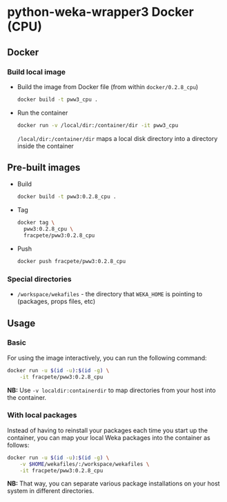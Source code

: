 # python-weka-wrapper3 Docker (CPU)

## Docker

### Build local image

* Build the image from Docker file (from within `docker/0.2.8_cpu`)

  ```bash
  docker build -t pww3_cpu .
  ```
  
* Run the container

  ```bash
  docker run -v /local/dir:/container/dir -it pww3_cpu
  ```
  `/local/dir:/container/dir` maps a local disk directory into a directory inside the container

## Pre-built images

* Build

  ```bash
  docker build -t pww3:0.2.8_cpu .
  ```
  
* Tag

  ```bash
  docker tag \
    pww3:0.2.8_cpu \
    fracpete/pww3:0.2.8_cpu
  ```
  
* Push

  ```bash
  docker push fracpete/pww3:0.2.8_cpu
  ```

### Special directories

* `/workspace/wekafiles` - the directory that `WEKA_HOME` is pointing to (packages, props files, etc) 


## Usage

### Basic

For using the image interactively, you can run the following command: 

```bash
docker run -u $(id -u):$(id -g) \
    -it fracpete/pww3:0.2.8_cpu
```

**NB:** Use `-v localdir:containerdir` to map directories from your host into the container.

### With local packages

Instead of having to reinstall your packages each time you start up the container, 
you can map your local Weka packages into the container as follows: 

```bash
docker run -u $(id -u):$(id -g) \
    -v $HOME/wekafiles/:/workspace/wekafiles \
    -it fracpete/pww3:0.2.8_cpu
```

**NB:** That way, you can separate various package installations on your host system
in different directories.
